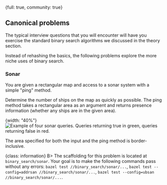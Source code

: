 {full: true, community: true}
## Canonical problems

The typical interview questions that you will encounter will have you exercise the standard binary search algorithms we discussed in the theory section.

Instead of rehashing the basics, the following problems explore the more niche uses of binary search.

### Sonar

You are given a rectangular map and access to a sonar system with a simple "ping" method.

Determine the number of ships on the map as quickly as possible. The ping method takes a rectangular area as an argument and returns presence information (whether any ships are in the given area).

{width: "40%"}
![Example of four sonar queries. Queries returning true in green, queries returning false in red.](binary_search/sonar.png)

The area specified for both the input and the ping method is border-inclusive.

{class: information}
B> The scaffolding for this problem is located at `binary_search/sonar`. Your goal is to make the following commands pass without any errors: `bazel test //binary_search/sonar/...`, `bazel test --config=addrsan //binary_search/sonar/...`, `bazel test --config=ubsan //binary_search/sonar/...`.